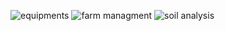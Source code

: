 ![equipments](https://github.com/user-attachments/assets/7d64745b-9912-4a12-8044-923d064fb0a9)
![farm managment](https://github.com/user-attachments/assets/6edcda0a-cdcc-4b38-b4f9-03fb93de67fc)
![soil analysis](https://github.com/user-attachments/assets/30662bdf-c01f-4f83-b759-8f0e5d122cc3)
